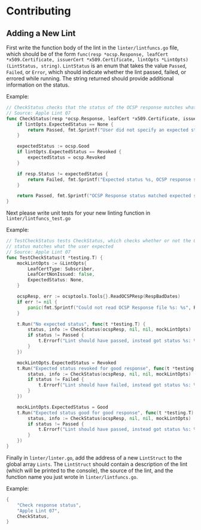 # Contributing

## Adding a New Lint

First write the function body of the lint in the `linter/lintfuncs.go` file, which should be of the form `func(resp *ocsp.Response, leafCert *x509.Certificate, issuerCert *x509.Certificate, lintOpts *LintOpts) (LintStatus, string)`. `LintStatus` is an enum that takes the value `Passed`, `Failed`, or `Error`, which should indicate whether the lint passed, failed, or errored while running. The string returned should provide additional information on the status.

Example:

```go
// CheckStatus checks that the status of the OCSP response matches what the user expects it to be
// Source: Apple Lint 07
func CheckStatus(resp *ocsp.Response, leafCert *x509.Certificate, issuerCert *x509.Certificate, lintOpts *LintOpts) (LintStatus, string) {
	if lintOpts.ExpectedStatus == None {
		return Passed, fmt.Sprintf("User did not specify an expected status (fyi OCSP response status was %s)", StatusIntMap[resp.Status])
	} 

	expectedStatus := ocsp.Good
	if lintOpts.ExpectedStatus == Revoked {
		expectedStatus = ocsp.Revoked
	}

	if resp.Status != expectedStatus {
		return Failed, fmt.Sprintf("Expected status %s, OCSP response status was %s", lintOpts.ExpectedStatus, StatusIntMap[resp.Status])
	}

	return Passed, fmt.Sprintf("OCSP Response status matched expected status of %s", lintOpts.ExpectedStatus)
}
```

Next please write unit tests for your new linting function in `linter/lintfuncs_test.go`

Example:

```go
// TestCheckStatus tests CheckStatus, which checks whether or not the OCSP response
// status matches what the user expected
// Source: Apple Lint 07
func TestCheckStatus(t *testing.T) {
	mockLintOpts := &LintOpts{
		LeafCertType: Subscriber,
		LeafCertNonIssued: false,
		ExpectedStatus: None,
	}

	ocspResp, err := ocsptools.Tools{}.ReadOCSPResp(RespBadDates)
	if err != nil {
		panic(fmt.Sprintf("Could not read OCSP Response file %s: %s", RespBadDates, err))
	}

	t.Run("No expected status", func(t *testing.T) {
		status, info := CheckStatus(ocspResp, nil, nil, mockLintOpts)
		if status != Passed {
			t.Errorf("Lint should have passed, instead got status %s: %s", status, info)
		}
	})

	mockLintOpts.ExpectedStatus = Revoked
	t.Run("Expected status revoked for good response", func(t *testing.T) {
		status, info := CheckStatus(ocspResp, nil, nil, mockLintOpts)
		if status != Failed {
			t.Errorf("Lint should have failed, instead got status %s: %s", status, info)
		}
	})

	mockLintOpts.ExpectedStatus = Good
	t.Run("Expected status good for good response", func(t *testing.T) {
		status, info := CheckStatus(ocspResp, nil, nil, mockLintOpts)
		if status != Passed {
			t.Errorf("Lint should have passed, instead got status %s: %s", status, info)
		}
	})
}
```

Finally in `linter/linter.go`, add the address of a new `LintStruct` to the global array `Lints`. The `LintStruct` should contain a description of the lint (which will be printed to the console), the source of the lint, and the function name you just wrote in `linter/lintfuncs.go`.

Example:
```go
{
	"Check response status",
	"Apple Lint 07",
	CheckStatus,
}
```

